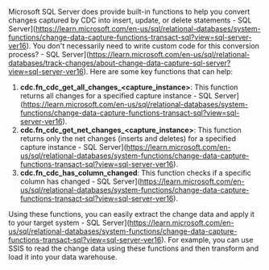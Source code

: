 Microsoft SQL Server does provide built-in functions to help you convert changes captured by CDC into insert, update, or delete statements - SQL Server](https://learn.microsoft.com/en-us/sql/relational-databases/system-functions/change-data-capture-functions-transact-sql?view=sql-server-ver16). You don't necessarily need to write custom code for this conversion process? - SQL Server](https://learn.microsoft.com/en-us/sql/relational-databases/track-changes/about-change-data-capture-sql-server?view=sql-server-ver16). Here are some key functions that can help:

1. **cdc.fn_cdc_get_all_changes_<capture_instance>**: This function returns all changes for a specified capture instance - SQL Server](https://learn.microsoft.com/en-us/sql/relational-databases/system-functions/change-data-capture-functions-transact-sql?view=sql-server-ver16).
2. **cdc.fn_cdc_get_net_changes_<capture_instance>**: This function returns only the net changes (inserts and deletes) for a specified capture instance - SQL Server](https://learn.microsoft.com/en-us/sql/relational-databases/system-functions/change-data-capture-functions-transact-sql?view=sql-server-ver16).
3. **cdc.fn_cdc_has_column_changed**: This function checks if a specific column has changed - SQL Server](https://learn.microsoft.com/en-us/sql/relational-databases/system-functions/change-data-capture-functions-transact-sql?view=sql-server-ver16).

Using these functions, you can easily extract the change data and apply it to your target system - SQL Server](https://learn.microsoft.com/en-us/sql/relational-databases/system-functions/change-data-capture-functions-transact-sql?view=sql-server-ver16). For example, you can use SSIS to read the change data using these functions and then transform and load it into your data warehouse.

